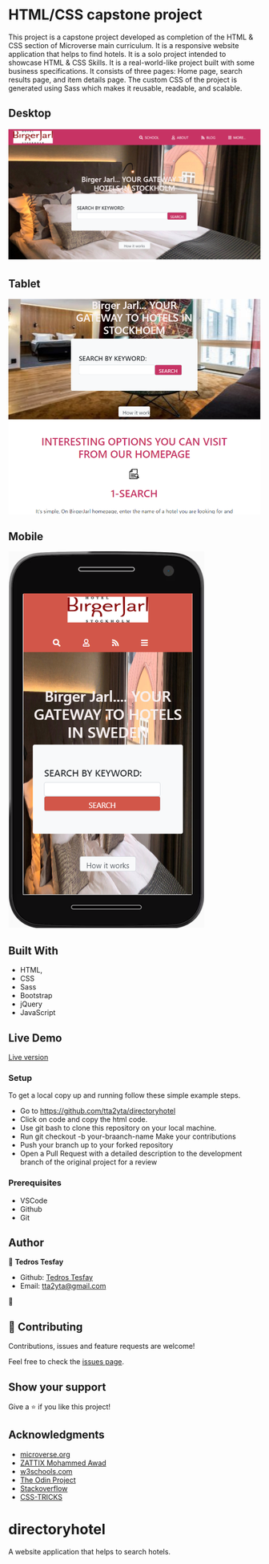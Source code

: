 # HTML/CSS capstone project

This project is a capstone project developed as completion of the HTML & CSS section of Microverse main curriculum. It is a responsive website application that helps to find hotels. It is a solo project intended to showcase HTML & CSS Skills. It is a real-world-like project built with some business specifications. It consists of three pages: Home page, search results page, and item details page. The custom CSS of the project is generated using Sass which makes it reusable, readable, and scalable.

## Desktop

![screenshot](./images/readme-1.png)

## Tablet

![screenshot](./images/readme-2.png)

## Mobile

![screenshot](./images/readme-31.png)

## Built With

- HTML,
- CSS
- Sass
- Bootstrap
- jQuery
- JavaScript

## Live Demo

<a href="https://rawcdn.githack.com/tta2yta/directoryhotel/20666fba4a5650c69458a98d6b9e58e5294232cc/details.html">Live version</a>

### Setup


To get a local copy up and running follow these simple example steps.

- Go to https://github.com/tta2yta/directoryhotel
- Click on code and copy the html code. 
- Use git bash to clone this repository on your local machine. 
- Run git checkout -b your-braanch-name Make your contributions 
- Push your branch up to your forked repository 
- Open a Pull Request with a detailed description to the development branch of the original project for a review

### Prerequisites 
- VSCode
- Github
- Git

## Author

👤 **Tedros Tesfay**

- Github: [Tedros Tesfay](https://github.com/tta2yta)
- Email: tta2yta@gmail.com

👤

## 🤝 Contributing

Contributions, issues and feature requests are welcome!

Feel free to check the <a href="https://github.com/tta2yta/directoryhotel/issues" target="_blank">issues page</a>.

## Show your support

Give a ⭐️ if you like this project!

## Acknowledgments

- <a href="https://www.microverse.org/" target="_blank">microverse.org</a>
- <a href="https://www.behance.net/gallery/24796463/ZATTIX" target="_blank">ZATTIX Mohammed Awad</a>
- <a href="https://www.w3schools.com/" target="_blank">w3schools.com</a>
- <a href="https://www.theodinproject.com/" target="_blank">The Odin Project</a>
- <a href="https://www.stackoverflow.com/" target="_blank">Stackoverflow</a>
- <a href="https://css-tricks.com/" target="_blank">CSS-TRICKS</a>

# directoryhotel
A website application that helps to search hotels.
